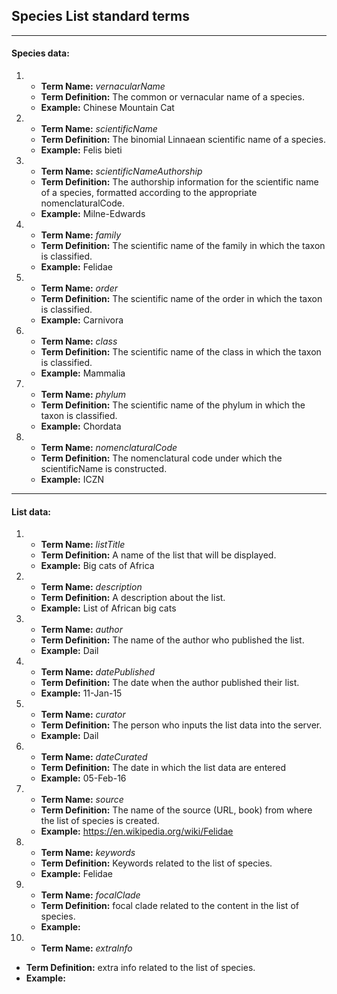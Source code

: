 ## Species List standard terms
---
#### Species data:
1. + __Term Name:__ *vernacularName*
   + __Term Definition:__ The common or vernacular name of a species.
   + __Example:__ Chinese Mountain Cat
2. + __Term Name:__ *scientificName*
   + __Term Definition:__ The binomial Linnaean scientific name of a species.
   + __Example:__ Felis bieti
3. + __Term Name:__ *scientificNameAuthorship*
   + __Term Definition:__ The authorship information for the scientific name of a species, formatted according to the appropriate nomenclaturalCode.
   + __Example:__ Milne-Edwards
4. + __Term Name:__ *family*
   + __Term Definition:__ The scientific name of the family in which the taxon is classified.
   + __Example:__ 	Felidae
5. + __Term Name:__ *order*
   + __Term Definition:__ The scientific name of the order in which the taxon is classified.
   + __Example:__ 	Carnivora
6. + __Term Name:__ *class*
   + __Term Definition:__ The scientific name of the class in which the taxon is classified.
   + __Example:__ 	Mammalia
8. + __Term Name:__ *phylum*
   + __Term Definition:__ The scientific name of the phylum in which the taxon is classified.
   + __Example:__ Chordata
9. + __Term Name:__ *nomenclaturalCode*
   + __Term Definition:__ The nomenclatural code under which the scientificName is constructed.
   + __Example:__ ICZN

---

#### List data:
1. + __Term Name:__ *listTitle*
   + __Term Definition:__ A name of the list that will be displayed.
   + __Example:__ Big cats of Africa
2. + __Term Name:__ *description*
   + __Term Definition:__ A description about the list.
   + __Example:__ List of African big cats
3. + __Term Name:__ *author*
   + __Term Definition:__ The name of the author who published the list.
   + __Example:__ Dail
4. + __Term Name:__ *datePublished*
   + __Term Definition:__ The date when the author published their list.
   + __Example:__ 11-Jan-15
5. + __Term Name:__ *curator*
   + __Term Definition:__ The person who inputs the list data into the server.
   + __Example:__ Dail
6. + __Term Name:__ *dateCurated*
   + __Term Definition:__ The date in which the list data are entered
   + __Example:__ 05-Feb-16
7. + __Term Name:__ *source*
   + __Term Definition:__ The name of the source (URL, book) from where the list of species is created.
   + __Example:__ https://en.wikipedia.org/wiki/Felidae
8. + __Term Name:__ *keywords*
   + __Term Definition:__ Keywords related to the list of species.
   + __Example:__ Felidae
9. + __Term Name:__ *focalClade*
   + __Term Definition:__ focal clade related to the content in the list of species.
   + __Example:__ 
10. + __Term Name:__ *extraInfo*
   + __Term Definition:__ extra info related to the list of species.
   + __Example:__ 
